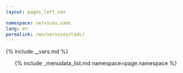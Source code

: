 ```yaml
---
layout: pages_left_nav

namespace: services.cadc
lang: en
permalink: /en/services/cadc/
---
```


{% include __vars.md %}

<!-- Content starts -->

<ul class="list-unstyled">
  {% include _menudata_list.md namespace=page.namespace %}
</ul>

<!-- Content ends -->